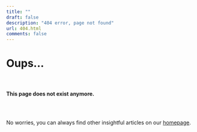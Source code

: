 ```yaml
---
title: ""
draft: false
description: "404 error, page not found"
url: 404.html
comments: false
---
```


# Oups... 
&nbsp;
#### This page does not exist anymore. 
##### &nbsp;
No worries, you can always find other insightful articles on our [homepage](https://decodetech.eu).

